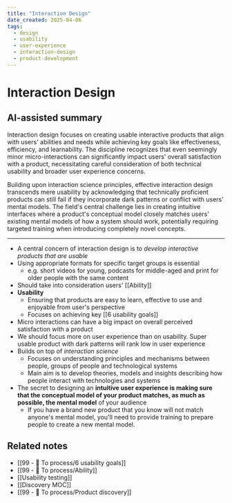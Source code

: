 ```yaml
---
title: "Interaction Design"
date_created: 2025-04-06
tags:
  - design
  - usability
  - user-experience
  - interaction-design
  - product-development
---
```


# Interaction Design

## AI-assisted summary
Interaction design focuses on creating usable interactive products that align with users' abilities and needs while achieving key goals like effectiveness, efficiency, and learnability. The discipline recognizes that even seemingly minor micro-interactions can significantly impact users' overall satisfaction with a product, necessitating careful consideration of both technical usability and broader user experience concerns.

Building upon interaction science principles, effective interaction design transcends mere usability by acknowledging that technically proficient products can still fail if they incorporate dark patterns or conflict with users' mental models. The field's central challenge lies in creating intuitive interfaces where a product's conceptual model closely matches users' existing mental models of how a system should work, potentially requiring targeted training when introducing completely novel concepts.

---

- A central concern of interaction design is to _develop interactive products that are usable_
- Using appropriate formats for specific target groups is essential
	- e.g. short videos for young, podcasts for middle-aged and print for older people with the same content
- Should take into consideration users' [[Ability]]
- **Usability**
	- Ensuring that products are easy to learn, effective to use and enjoyable from user's perspective
	- Focuses on achieving key [[6 usability goals]]
- Micro interactions can have a big impact on overall perceived satisfaction with a product
- We should focus more on user experience than on usability. Super usable product with dark patterns will rank low in user experience
- Builds on top of *interaction science*
	- Focuses on understanding principles and mechanisms between people, groups of people and technological systems
	- Main aim is to develop theories, models and insights describing how people interact with technologies and systems
- The secret to designing an **intuitive user experience is making sure that the conceptual model of your product matches, as much as possible, the mental model** of your audience
	- If you have a brand new product that you know will not match anyone's mental model, you'll need to provide training to prepare people to create a new mental model.

## Related notes
- [[99 - 📄 To process/6 usability goals]]
- [[99 - 📄 To process/Ability]]
- [[Usability testing]]
- [[Discovery MOC]]
- [[99 - 📄 To process/Product discovery]]